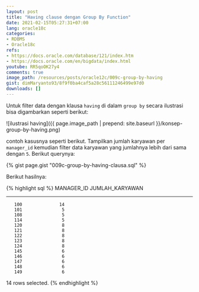 ```yaml
---
layout: post
title: "Having clause dengan Group By Function"
date: 2021-02-15T05:27:31+07:00
lang: oracle18c
categories:
- RDBMS
- Oracle18c
refs: 
- https://docs.oracle.com/database/121/index.htm
- https://docs.oracle.com/en/bigdata/index.html
youtube: RR5qoOK27y4
comments: true
image_path: /resources/posts/oracle12c/009c-group-by-having
gist: dimMaryanto93/8f9f0ba4caf5a28c56111246499e97d0
downloads: []
---
```



Untuk filter data dengan klausa `having` di dalam `group by` secara ilustrasi bisa digambarkan seperti berikut:

![ilustrasi having]({{ page.image_path | prepend: site.baseurl }}/konsep-group-by-having.png)

contoh kasusnya seperti berikut. Tampilkan jumlah karyawan per `manager_id` kemudian filter data karyawan yang jumlahnya lebih dari sama dengan `5`. Berikut querynya:

{% gist page.gist "009c-group-by-having-clausa.sql" %}

Berikut hasilnya:

{% highlight sql %}
MANAGER_ID JUMLAH_KARYAWAN
---------- ---------------
       100              14
       101               5
       108               5
       114               5
       120               8
       121               8
       122               8
       123               8
       124               8
       145               6
       146               6
       147               6
       148               6
       149               6

14 rows selected.
{% endhighlight %}
